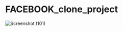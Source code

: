 # FACEBOOK_clone_project

![Screenshot (101)](https://user-images.githubusercontent.com/98008756/175254423-42de58a6-2f45-49cc-bbd3-43d7eb3e2fd6.png)
